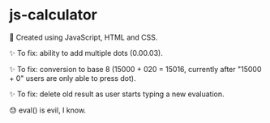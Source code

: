 # js-calculator

🧠 Created using JavaScript, HTML and CSS.

✨ To fix: ability to add multiple dots (0.00.03). 

✨ To fix: conversion to base 8 (15000 + 020 = 15016, currently after "15000 + 0" users are only able to press dot).

✨ To fix: delete old result as user starts typing a new evaluation.

😓 eval() is evil, I know.
